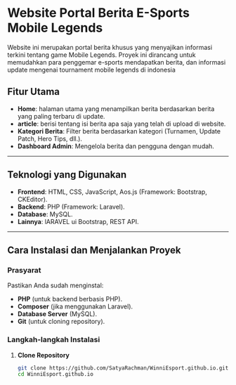# Website Portal Berita E-Sports Mobile Legends

Website ini merupakan portal berita khusus yang menyajikan informasi terkini tentang game Mobile Legends. Proyek ini dirancang untuk memudahkan para penggemar e-sports mendapatkan berita, dan informasi update mengenai tournament mobile legends di indonesia

## Fitur Utama
- **Home**: halaman utama yang menampilkan berita berdasarkan berita yang paling terbaru di update.
- **article**: berisi tentang isi berita apa saja yang telah di upload di website.
- **Kategori Berita**: Filter berita berdasarkan kategori (Turnamen, Update Patch, Hero Tips, dll.).
- **Dashboard Admin**: Mengelola berita dan pengguna dengan mudah.

---

## Teknologi yang Digunakan
- **Frontend**: HTML, CSS, JavaScript, Aos.js (Framework: Bootstrap, CKEditor).
- **Backend**: PHP (Framework: Laravel).
- **Database**: MySQL.
- **Lainnya**: lARAVEL ui Bootstrap, REST API.

---

## Cara Instalasi dan Menjalankan Proyek

### Prasyarat
Pastikan Anda sudah menginstal:
- **PHP** (untuk backend berbasis PHP).
- **Composer** (jika menggunakan Laravel).
- **Database Server** (MySQL).
- **Git** (untuk cloning repository).

### Langkah-langkah Instalasi
1. **Clone Repository**
   ```bash
   git clone https://github.com/SatyaRachman/WinniEsport.github.io.git
   cd WinniEsport.github.io
